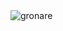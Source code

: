 <div style="margin-top:20em;">

  ![gronare](https://cdn.rawgit.com/gronare/gronare.github.io/408835de/gronare.svg)

</div>

